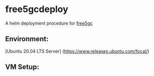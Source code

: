 # free5gcdeploy
A helm deployment procedure for [free5gc](https://github.com/Orange-OpenSource/towards5gs-helm)

## Environment:
[Ubuntu 20.04 LTS Server] (https://www.releases.ubuntu.com/focal/)

## VM Setup:

